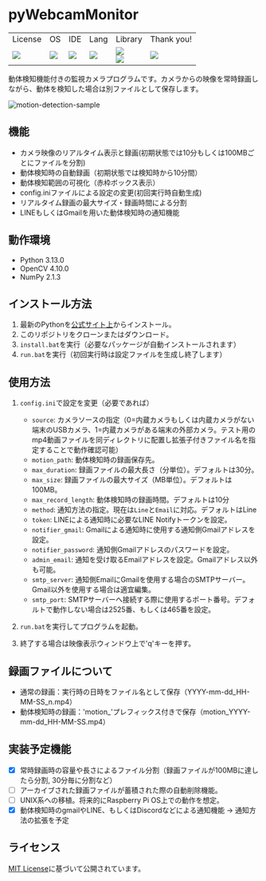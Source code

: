 # pyWebcamMonitor

<table>
  <!--header-->
  <tr>
    <td>License</td>
    <td>OS</td>
    <td>IDE</td>
    <td>Lang</td>
    <td>Library</td>
    <td>Thank you!</td>
  </tr>
  <!--body-->
  <tr>
    <td>
      <a href="./LICENSE">
        <img src="http://img.shields.io/badge/license-MIT-blue.svg?style=flat">
      </a>
    </td>
    <td>
      <img src="https://img.shields.io/badge/Windows_11-0078d4?style=for-the-badge&logo=windows-11&logoColor=white">
    </td>
    <td>
      <img src="https://img.shields.io/badge/VSCode-007ACC?style=for-the-badge&logo=visual-studio-code&logoColor=white">
    </td>
    <td>
      <img src="https://img.shields.io/badge/python-3.13+-blue.svg">
    </td>
    <td>
      <img src="https://img.shields.io/badge/opencv-4.10+-green.svg">
      <br>
      <img src="https://img.shields.io/badge/NumPy-013243?style=for-the-badge&logo=numpy&logoColor=white">
    </td>
    <td>
      <img src="https://img.shields.io/badge/PRs-welcome-brightgreen.svg">
    </td>
  </tr>
</table>

動体検知機能付きの監視カメラプログラムです。カメラからの映像を常時録画しながら、動体を検知した場合は別ファイルとして保存します。

![motion-detection-sample](https://github.com/user-attachments/assets/2399fc5a-d5eb-47ce-9d37-fb096161f430)

## 機能

- カメラ映像のリアルタイム表示と録画(初期状態では10分もしくは100MBごとにファイルを分割)
- 動体検知時の自動録画（初期状態では検知時から10分間）
- 動体検知範囲の可視化（赤枠ボックス表示）
- config.iniファイルによる設定の変更(初回実行時自動生成)
- リアルタイム録画の最大サイズ・録画時間による分割
- LINEもしくはGmailを用いた動体検知時の通知機能

## 動作環境

- Python 3.13.0
- OpenCV 4.10.0
- NumPy 2.1.3

## インストール方法

1. 最新のPythonを<a href="https://www.python.org/downloads/">公式サイト上</a>からインストール。
2. このリポジトリをクローンまたはダウンロード。
3. `install.bat`を実行（必要なパッケージが自動インストールされます）
4. `run.bat`を実行（初回実行時は設定ファイルを生成し終了します）

## 使用方法

1. `config.ini`で設定を変更（必要であれば）
   - `source`: カメラソースの指定（0=内蔵カメラもしくは内蔵カメラがない端末のUSBカメラ、1=内蔵カメラがある端末の外部カメラ。テスト用のmp4動画ファイルを同ディレクトリに配置し拡張子付きファイル名を指定することで動作確認可能）
   - `motion_path`: 動体検知時の録画保存先。
   - `max_duration`: 録画ファイルの最大長さ（分単位）。デフォルトは30分。
   - `max_size`: 録画ファイルの最大サイズ（MB単位）。デフォルトは100MB。
   - `max_record_length`: 動体検知時の録画時間。デフォルトは10分
   - `method`: 通知方法の指定。現在は`Line`と`Email`に対応。デフォルトはLine
   - `token`: LINEによる通知時に必要なLINE Notifyトークンを設定。
   - `notifier_gmail`: Gmailによる通知時に使用する通知側Gmailアドレスを設定。
   - `notifier_password`: 通知側Gmailアドレスのパスワードを設定。
   - `admin_email`: 通知を受け取るEmailアドレスを設定。Gmailアドレス以外も可能。
   - `smtp_server`: 通知側EmailにGmailを使用する場合のSMTPサーバー。Gmail以外を使用する場合は適宜編集。
   - `smtp_port`: SMTPサーバーへ接続する際に使用するポート番号。デフォルトで動作しない場合は2525番、もしくは465番を設定。

2. `run.bat`を実行してプログラムを起動。

3. 終了する場合は映像表示ウィンドウ上で'q'キーを押す。

## 録画ファイルについて

- 通常の録画：実行時の日時をファイル名として保存（YYYY-mm-dd_HH-MM-SS_n.mp4）
- 動体検知時の録画：'motion_'プレフィックス付きで保存（motion_YYYY-mm-dd_HH-MM-SS.mp4）

## 実装予定機能

- [x] 常時録画時の容量や長さによるファイル分割（録画ファイルが100MBに達したら分割, 30分毎に分割など）
- [ ] アーカイブされた録画ファイルが蓄積された際の自動削除機能。
- [ ] UNIX系への移植。将来的にRaspberry Pi OS上での動作を想定。
- [x] 動体検知時のgmailやLINE、もしくはDiscordなどによる通知機能 -> 通知方法の拡張を予定

## ライセンス

[MIT License](LICENSE)に基づいて公開されています。
